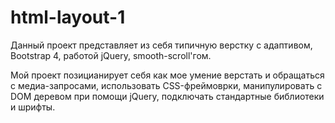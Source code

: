 # html-layout-1

Данный проект представляет из себя типичную верстку с адаптивом, Bootstrap 4, работой jQuery, smooth-scroll'гом.

Мой проект позицианирует себя как мое умение верстать и обращаться с медиа-запросами, использовать CSS-фреймоврки, манипулировать с DOM деревом при помощи jQuery, подключать стандартные библиотеки и шрифты.
